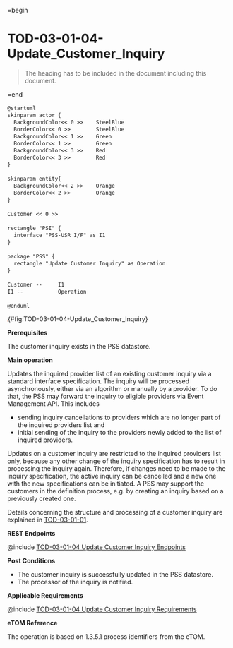=begin

# TOD-03-01-04-Update_Customer_Inquiry

> The heading has to be included in the document including this document.

=end

```plantuml
@startuml
skinparam actor {
  BackgroundColor<< 0 >> 	SteelBlue
  BorderColor<< 0 >> 		SteelBlue
  BackgroundColor<< 1 >> 	Green
  BorderColor<< 1 >> 		Green
  BackgroundColor<< 3 >> 	Red
  BorderColor<< 3 >> 		Red
}

skinparam entity{
  BackgroundColor<< 2 >> 	Orange
  BorderColor<< 2 >> 		Orange
}

Customer << 0 >> 

rectangle "PSI" {
  interface "PSS-USR I/F" as I1
}

package "PSS" {
  rectangle "Update Customer Inquiry" as Operation
}

Customer --	    I1
I1 --           Operation

@enduml

```

![**TOD-03-01-04**: Update Customer Inquiry](../../common/pixel.png){#fig:TOD-03-01-04-Update_Customer_Inquiry}

**Prerequisites**

The customer inquiry exists in the PSS datastore.

**Main operation**

Updates the inquired provider list of an existing customer inquiry via a standard interface specification.
The inquiry will be processed asynchronously, either via an algorithm or manually by a provider.
To do that, the PSS may forward the inquiry to eligible providers via Event Management API.
This includes

* sending inquiry cancellations to providers which are no longer part of the inquired providers list and
* initial sending of the inquiry to the providers newly added to the list of inquired providers.

Updates on a customer inquiry are restricted to the inquired providers list only, because any other change of the inquiry specification has to result in processing the inquiry again.
Therefore, if changes need to be made to the inquiry specification, the active inquiry can be cancelled and a new one with the new specifications can be initiated.
A PSS may support the customers in the definition process, e.g. by creating an inquiry based on a previously created one.

Details concerning the structure and processing of a customer inquiry are explained in [TOD-03-01-01](#tod-03-01-01-create_customer_inquiry).

**REST Endpoints**

@include [TOD-03-01-04 Update Customer Inquiry Endpoints](endpoints/TOD-03-01-04-Update_Customer_Inquiry-endpoints.md)

**Post Conditions**

* The customer inquiry is successfully updated in the PSS datastore.
* The processor of the inquiry is notified.

**Applicable Requirements**

@include [TOD-03-01-04 Update Customer Inquiry Requirements](requirements/TOD-03-01-04-Update_Customer_Inquiry-requirements.md)

**eTOM Reference**

The operation is based on 1.3.5.1 process identifiers from the eTOM.

